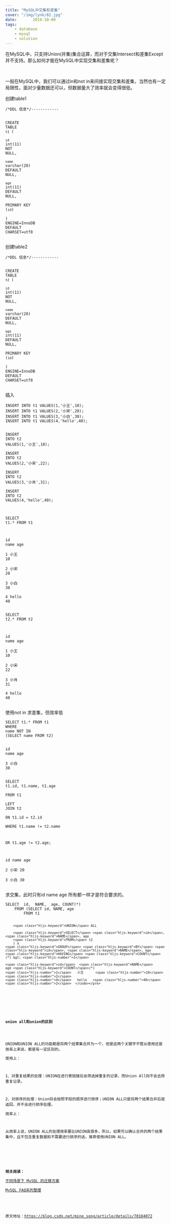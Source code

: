 ```yaml
---
title: "MySQL中交集和差集"
cover: "/img/lynk/82.jpg"
date:       2019-10-09
tags:
	- database
	- mysql
	- solution
---
```


<div class="content-intro view-box "><p>在MySQL中，只支持Union(并集)集合运算，而对于交集Intersect和差集Except并不支持。那么如何才能在MySQL中实现交集和差集呢？
    <br>
</p><p><br></p>
<p>一般在MySQL中，我们可以通过in和not&nbsp;in来间接实现交集和差集，当然也有一定局限性，面对少量数据还可以，但数据量大了效率就会变得很低。</p>
<p>创建table1</p><pre lang="sql" style="max-width: 100%;"><code class="sql hljs"><span class="hljs-comment">/*DDL 信息*/</span><span class="hljs-comment">------------  </span>
  
<span class="hljs-keyword">CREATE</span> <span class="hljs-keyword">TABLE</span> <span class="hljs-string">`t1`</span> (  
  <span class="hljs-string">`id`</span> <span class="hljs-built_in">int</span>(<span class="hljs-number">11</span>) <span class="hljs-keyword">NOT</span> <span class="hljs-literal">NULL</span>,  
  <span class="hljs-string">`name`</span> <span class="hljs-built_in">varchar</span>(<span class="hljs-number">20</span>) <span class="hljs-keyword">DEFAULT</span> <span class="hljs-literal">NULL</span>,  
  <span class="hljs-string">`age`</span> <span class="hljs-built_in">int</span>(<span class="hljs-number">11</span>) <span class="hljs-keyword">DEFAULT</span> <span class="hljs-literal">NULL</span>,  
  PRIMARY <span class="hljs-keyword">KEY</span> (<span class="hljs-string">`id`</span>)  
) <span class="hljs-keyword">ENGINE</span>=<span class="hljs-keyword">InnoDB</span> <span class="hljs-keyword">DEFAULT</span> <span class="hljs-keyword">CHARSET</span>=utf8  </code></pre>
<p>创建table2</p><pre lang="sql" style="max-width: 100%;"><code class="sql hljs"><span class="hljs-comment">/*DDL 信息*/</span><span class="hljs-comment">------------  </span>
  
<span class="hljs-keyword">CREATE</span> <span class="hljs-keyword">TABLE</span> <span class="hljs-string">`t2`</span> (  
  <span class="hljs-string">`id`</span> <span class="hljs-built_in">int</span>(<span class="hljs-number">11</span>) <span class="hljs-keyword">NOT</span> <span class="hljs-literal">NULL</span>,  
  <span class="hljs-string">`name`</span> <span class="hljs-built_in">varchar</span>(<span class="hljs-number">20</span>) <span class="hljs-keyword">DEFAULT</span> <span class="hljs-literal">NULL</span>,  
  <span class="hljs-string">`age`</span> <span class="hljs-built_in">int</span>(<span class="hljs-number">11</span>) <span class="hljs-keyword">DEFAULT</span> <span class="hljs-literal">NULL</span>,  
  PRIMARY <span class="hljs-keyword">KEY</span> (<span class="hljs-string">`id`</span>)  
) <span class="hljs-keyword">ENGINE</span>=<span class="hljs-keyword">InnoDB</span> <span class="hljs-keyword">DEFAULT</span> <span class="hljs-keyword">CHARSET</span>=utf8  </code></pre>
<p>插入</p><pre lang="sql" style="max-width: 100%;"><code class="sql hljs"><span class="hljs-keyword">INSERT</span> <span class="hljs-keyword">INTO</span> t1 <span class="hljs-keyword">VALUES</span>(<span class="hljs-number">1</span>,<span class="hljs-string">'小王'</span>,<span class="hljs-number">10</span>);  
<span class="hljs-keyword">INSERT</span> <span class="hljs-keyword">INTO</span> t1 <span class="hljs-keyword">VALUES</span>(<span class="hljs-number">2</span>,<span class="hljs-string">'小宋'</span>,<span class="hljs-number">20</span>);  
<span class="hljs-keyword">INSERT</span> <span class="hljs-keyword">INTO</span> t1 <span class="hljs-keyword">VALUES</span>(<span class="hljs-number">3</span>,<span class="hljs-string">'小白'</span>,<span class="hljs-number">30</span>);  
<span class="hljs-keyword">INSERT</span> <span class="hljs-keyword">INTO</span> t1 <span class="hljs-keyword">VALUES</span>(<span class="hljs-number">4</span>,<span class="hljs-string">'hello'</span>,<span class="hljs-number">40</span>);  
  
  
<span class="hljs-keyword">INSERT</span> <span class="hljs-keyword">INTO</span> t2 <span class="hljs-keyword">VALUES</span>(<span class="hljs-number">1</span>,<span class="hljs-string">'小王'</span>,<span class="hljs-number">10</span>);  
<span class="hljs-keyword">INSERT</span> <span class="hljs-keyword">INTO</span> t2 <span class="hljs-keyword">VALUES</span>(<span class="hljs-number">2</span>,<span class="hljs-string">'小宋'</span>,<span class="hljs-number">22</span>);  
<span class="hljs-keyword">INSERT</span> <span class="hljs-keyword">INTO</span> t2 <span class="hljs-keyword">VALUES</span>(<span class="hljs-number">3</span>,<span class="hljs-string">'小肖'</span>,<span class="hljs-number">31</span>);  
<span class="hljs-keyword">INSERT</span> <span class="hljs-keyword">INTO</span> t2 <span class="hljs-keyword">VALUES</span>(<span class="hljs-number">4</span>,<span class="hljs-string">'hello'</span>,<span class="hljs-number">40</span>);  
</code></pre><pre lang="sql" style="max-width: 100%;"><code class="sql hljs"><span class="hljs-keyword">SELECT</span> t1.* <span class="hljs-keyword">FROM</span> t1   
  
<span class="hljs-keyword">id</span>  <span class="hljs-keyword">name</span>    age  
<span class="hljs-number">1</span>   小王      <span class="hljs-number">10</span>  
<span class="hljs-number">2</span>   小宋      <span class="hljs-number">20</span>  
<span class="hljs-number">3</span>   小白      <span class="hljs-number">30</span>  
<span class="hljs-number">4</span>   hello   <span class="hljs-number">40</span>  </code></pre><pre lang="sql" style="max-width: 100%;"><code class="sql hljs"><span class="hljs-keyword">SELECT</span> t2.* <span class="hljs-keyword">FROM</span> t2   
  
<span class="hljs-keyword">id</span>  <span class="hljs-keyword">name</span>    age  
<span class="hljs-number">1</span>   小王  <span class="hljs-number">10</span>  
<span class="hljs-number">2</span>   小宋  <span class="hljs-number">22</span>  
<span class="hljs-number">3</span>   小肖  <span class="hljs-number">31</span>  
<span class="hljs-number">4</span>   hello   <span class="hljs-number">40</span>  </code></pre>
<p>使用not&nbsp;in&nbsp;求差集，但效率低</p><pre lang="sql" style="max-width: 100%;"><code class="sql hljs"><span class="hljs-keyword">SELECT</span> t1.* <span class="hljs-keyword">FROM</span> t1   
<span class="hljs-keyword">WHERE</span>   
<span class="hljs-keyword">name</span> <span class="hljs-keyword">NOT</span> <span class="hljs-keyword">IN</span>  
(<span class="hljs-keyword">SELECT</span> <span class="hljs-keyword">name</span> <span class="hljs-keyword">FROM</span> t2)  
  
<span class="hljs-keyword">id</span>  <span class="hljs-keyword">name</span>    age  
<span class="hljs-number">3</span>   小白      <span class="hljs-number">30</span>  </code></pre><pre lang="sql" style="max-width: 100%;"><code class="sql hljs"><span class="hljs-keyword">SELECT</span> t1.id, t1.name, t1.age  
<span class="hljs-keyword">FROM</span> t1   
<span class="hljs-keyword">LEFT</span> <span class="hljs-keyword">JOIN</span> t2   
<span class="hljs-keyword">ON</span> t1.id = t2.id  
<span class="hljs-keyword">WHERE</span> t1.name != t2.name  
  
   <span class="hljs-keyword">OR</span> t1.age != t2.age;  
  
  
id  name    age  
2   小宋      20  
3   小白      30  </code></pre>
<p>求交集，此时只有id&nbsp;name&nbsp;age&nbsp;所有都一样才是符合要求的。</p><pre lang="sql" style="max-width: 100%;"><code class="sql hljs"><span class="hljs-keyword">SELECT</span>  <span class="hljs-keyword">id</span>,  <span class="hljs-keyword">NAME</span>,  age, <span class="hljs-keyword">COUNT</span>(*)  
    <span class="hljs-keyword">FROM</span> (<span class="hljs-keyword">SELECT</span> <span class="hljs-keyword">id</span>, <span class="hljs-keyword">NAME</span>, age  
        <span class="hljs-keyword">FROM</span> t1  
          
        <span class="hljs-keyword">UNION</span> ALL  
          
        <span class="hljs-keyword">SELECT</span> <span class="hljs-keyword">id</span>, <span class="hljs-keyword">NAME</span>, age  
        <span class="hljs-keyword">FROM</span> t2  
        ) a  
    <span class="hljs-keyword">GROUP</span> <span class="hljs-keyword">BY</span> <span class="hljs-keyword">id</span>, <span class="hljs-keyword">NAME</span>, age  
    <span class="hljs-keyword">HAVING</span> <span class="hljs-keyword">COUNT</span>(*) &gt; <span class="hljs-number">1</span>  
      
    <span class="hljs-keyword">id</span>  <span class="hljs-keyword">NAME</span>    age <span class="hljs-keyword">COUNT</span>(*)  
    <span class="hljs-number">1</span>   小王      <span class="hljs-number">10</span>  <span class="hljs-number">2</span>  
    <span class="hljs-number">4</span>   hello   <span class="hljs-number">40</span>  <span class="hljs-number">2</span>  </code></pre>
<p><b><br></b>
</p>
<p><b>union&nbsp;all和union的区别
</b>
</p>
<p>UNION和UNION&nbsp;ALL的功能都是将两个结果集合并为一个，但是这两个关键字不管从使用还是效率上来说，都是有一定区别的。</p><p>使用上：</p>
<p>1、对重复结果的处理：UNION在进行表链接后会筛选掉重复的记录，而Union&nbsp;All则不会去除重复记录。</p>
<p>2、对排序的处理：Union将会按照字段的顺序进行排序；UNION&nbsp;ALL只是将两个结果合并后就返回，并不会进行排序处理。</p><p>效率上：</p>
<p>从效率上说，UNION&nbsp;ALL的处理效率要比UNION高很多，所以，如果可以确认合并的两个结果集中，且不包含重复数据和不需要进行排序的话，推荐使用UNION&nbsp;ALL。</p>
<p>
    <br>
</p><p><b>相关阅读：</b></p><p><a href="https://www.w3cschool.cn/mysql_migration/" target="_blank">不同场景下&nbsp;MySQL&nbsp;的迁移方案</a></p><p><a href="https://www.w3cschool.cn/hjikt5/" target="_blank">MySQL&nbsp;FAQ系列整理</a></p><p><br></p>
<p>原文地址：<a rel="nofollow" href="https://blog.csdn.net/mine_song/article/details/70184072" target="_blank">https://blog.csdn.net/mine_song/article/details/70184072</a>
</p>
<p>
    <br>
</p></div>